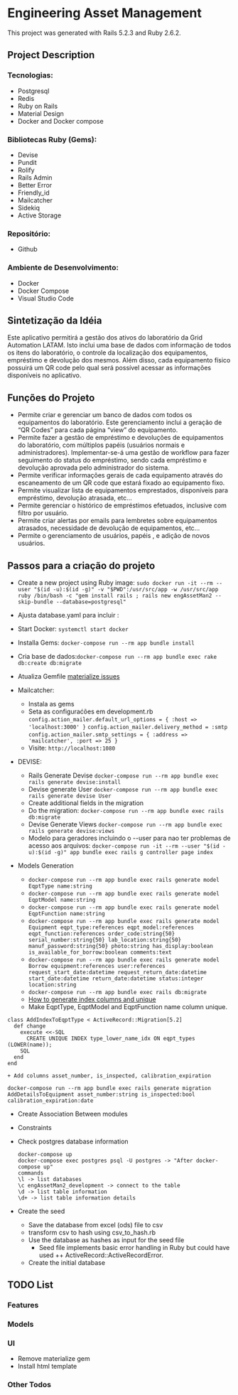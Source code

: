 # Engineering Asset Management

This project was generated with Rails 5.2.3 and Ruby 2.6.2.

## Project Description

### Tecnologias:
+ Postgresql
+ Redis
+ Ruby on Rails
+ Material Design
+ Docker and Docker compose

### Bibliotecas Ruby (Gems):
+ Devise
+ Pundit
+ Rolify
+ Rails Admin
+ Better Error
+ Friendly_id
+ Mailcatcher
+ Sidekiq
+ Active Storage

### Repositório:
+ Github

### Ambiente de Desenvolvimento:
+ Docker
+ Docker Compose
+ Visual Studio Code


## Sintetização da Idéia
Este aplicativo permitirá a gestão dos ativos do laboratório da Grid Automation LATAM. Isto inclui uma base de dados com informação de todos os itens do laboratório, o controle da localização dos equipamentos, empréstimo e devolução dos mesmos. Além disso, cada equipamento físico possuirá um QR code pelo qual será possível acessar as informações disponíveis no aplicativo.

## Funções do Projeto
+ Permite criar e gerenciar um banco de dados com todos os equipamentos do laboratório. Este gerenciamento inclui a   geração de “QR Codes” para cada página “view” do equipamento.
+ Permite fazer a gestão de empréstimo e devoluções de  equipamentos do laboratório, com múltiplos papéis (usuários   normais e administradores).  Implementar-se-á uma gestão de workflow para fazer seguimento do status do empréstimo, sendo cada empréstimo e devolução aprovada pelo administrador do sistema.
+ Permite verificar informações gerais de cada equipamento através do escaneamento de um QR code que estará fixado ao equipamento fixo.
+ Permite visualizar lista de equipamentos emprestados, disponíveis para empréstimo, devolução atrasada, etc…
+ Permite gerenciar o histórico de empréstimos efetuados, inclusive com filtro por usuário.
+ Permite criar alertas por emails para lembretes sobre equipamentos atrasados, necessidade de devolução de equipamentos, etc…
+ Permite o gerenciamento de usuários, papéis , e adição de novos usuários.


## Passos para a criação do projeto
+ Create a new project using Ruby image:  `sudo docker run -it --rm --user "$(id -u):$(id -g)" -v "$PWD":/usr/src/app -w /usr/src/app ruby /bin/bash -c "gem install rails ; rails new engAssetMan2 --skip-bundle --database=postgresql"`

+ Ajusta database.yaml para incluir : 
+ Start Docker: `systemctl start docker `
+ Installa Gems: `docker-compose run --rm app bundle install`
+ Cria base de dados:`docker-compose run --rm app bundle exec rake db:create db:migrate`

+ Atualiza Gemfile 
 [materialize issues](https://github.com/docker-library/ruby/issues/226)

+ Mailcatcher:
    + Instala as gems
    + Seta as configuraćões em development.rb
     `config.action_mailer.default_url_options = { :host => 'localhost:3000' }`
     `config.action_mailer.delivery_method = :smtp`
     `config.action_mailer.smtp_settings = { :address => 'mailcatcher', :port => 25 }`
    + Visite: `http://localhost:1080`

+ DEVISE:
    + Rails Generate Devise `docker-compose run --rm app bundle exec rails generate devise:install`
    + Devise generate User `docker-compose run --rm app bundle exec rails generate devise User`
    + Create additional fields in the migration
    + Do the migration: `docker-compose run --rm app bundle exec rails db:migrate `
    + Devise Generate Views `docker-compose run --rm app bundle exec rails generate devise:views`
    + Modelo para geradores incluindo o --user para nao ter problemas de acesso aos arquivos: `docker-compose run -it --rm --user "$(id -u):$(id -g)" app bundle exec rails g controller page index`
    
+ Models Generation
    + `docker-compose run --rm app bundle exec rails generate model EqptType name:string`
    + `docker-compose run --rm app bundle exec rails generate model EqptModel name:string`
    + `docker-compose run --rm app bundle exec rails generate model EqptFunction name:string`
    + `docker-compose run --rm app bundle exec rails generate model Equipment eqpt_type:references eqpt_model:references eqpt_function:references order_code:string{50} serial_number:string{50} lab_location:string{50} manuf_password:string{50} photo:string has_display:boolean is_available_for_borrow:boolean comments:text`
    + `docker-compose run --rm app bundle exec rails generate model Borrow equipment:references user:references request_start_date:datetime request_return_date:datetime start_date:datetime return_date:datetime status:integer location:string`
    + `docker-compose run --rm app bundle exec rails db:migrate`
    + [How to generate index columns and unique](https://www.leighhalliday.com/requiring-uniqueness-in-rails)
    + Make EqptType, EqptModel and EqptFunction name column unique.

```
class AddIndexToEqptType < ActiveRecord::Migration[5.2]
  def change
    execute <<-SQL
      CREATE UNIQUE INDEX type_lower_name_idx ON eqpt_types (LOWER(name));
    SQL
  end
end
```
    + Add columns asset_number, is_inspected, calibration_expiration
```
docker-compose run --rm app bundle exec rails generate migration AddDetailsToEquipment asset_number:string is_inspected:bool calibration_expiration:date
```
+ Create Association Between modules
+ Constraints
+ Check postgres database information

    ```
    docker-compose up
    docker-compose exec postgres psql -U postgres -> "After docker-compose up"
    commands
    \l -> list databases
    \c engAssetMan2_development -> connect to the table
    \d -> list table information
    \d+ -> list table information details
    ```
+ Create the seed
    + Save the database from excel (ods) file to csv
    + transform csv to hash using csv_to_hash.rb
    + Use the database as hashes as input for the seed file
       + Seed file implements basic error handling in Ruby but could have used ++ ActiveRecord::ActiveRecordError.
    + Create the initial database 


## TODO List

### Features

### Models

### UI

- Remove materialize gem
- Install html template

### Other Todos






